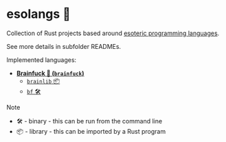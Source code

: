 # esolangs 🎨

Collection of Rust projects based around [esoteric programming languages](https://en.wikipedia.org/wiki/Esoteric_programming_language).

See more details in subfolder READMEs.

Implemented languages:

- [**Brainfuck 🧠 (`brainfuck`)**](./brainfuck#readme)
  - [`brainlib` 📦](./brainfuck/brainlib#readme)
  - [`bf` 🛠️](./brainfuck/bf#readme)

> [!NOTE]
> - 🛠️ - binary - this can be run from the command line
> - 📦 - library - this can be imported by a Rust program

